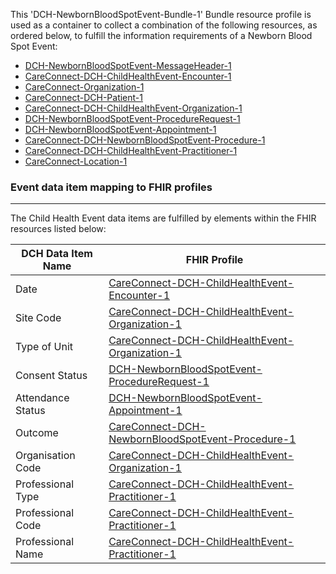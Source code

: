 This 'DCH-NewbornBloodSpotEvent-Bundle-1' Bundle resource profile is used as a container to collect a combination of the following resources, as ordered below, to fulfill the information requirements of a Newborn Blood Spot Event:

- [DCH-NewbornBloodSpotEvent-MessageHeader-1]
- [CareConnect-DCH-ChildHealthEvent-Encounter-1]
- [CareConnect-Organization-1]
- [CareConnect-DCH-Patient-1]
- [CareConnect-DCH-ChildHealthEvent-Organization-1]
- [DCH-NewbornBloodSpotEvent-ProcedureRequest-1] 
- [DCH-NewbornBloodSpotEvent-Appointment-1] 
- [CareConnect-DCH-NewbornBloodSpotEvent-Procedure-1]
- [CareConnect-DCH-ChildHealthEvent-Practitioner-1]
- [CareConnect-Location-1]


###  Event data item mapping to FHIR profiles ###
----------
The Child Health Event data items are fulfilled by elements within the FHIR resources listed below:


| DCH Data Item Name | FHIR Profile                           |
|--------------------|----------------------------------------|
| Date               | [CareConnect-DCH-ChildHealthEvent-Encounter-1]    |
| Site Code          | [CareConnect-DCH-ChildHealthEvent-Organization-1] |
| Type of Unit       | [CareConnect-DCH-ChildHealthEvent-Organization-1] |
| Consent Status     | [DCH-NewbornBloodSpotEvent-ProcedureRequest-1]         |
| Attendance Status  | [DCH-NewbornBloodSpotEvent-Appointment-1]              |
| Outcome            | [CareConnect-DCH-NewbornBloodSpotEvent-Procedure-1]          |
| Organisation Code  | [CareConnect-DCH-ChildHealthEvent-Organization-1] |
| Professional Type  | [CareConnect-DCH-ChildHealthEvent-Practitioner-1] |
| Professional Code  | [CareConnect-DCH-ChildHealthEvent-Practitioner-1] |
| Professional Name  | [CareConnect-DCH-ChildHealthEvent-Practitioner-1] |
                                                                                                   

[DCH-NewbornBloodSpotEvent-MessageHeader-1]:dch-newbornbloodspotevent-messageheader-1.html
[CareConnect-DCH-ChildHealthEvent-Encounter-1]:careconnect-dch-childhealthevent-encounter-1.html
[CareConnect-Organization-1]:careconnect-organization-1.html
[CareConnect-DCH-Patient-1]:careconnect-dch-patient-1.html
[CareConnect-DCH-ChildHealthEvent-Organization-1]:careconnect-dch-childhealthevent-organization-1.html
[DCH-NewbornBloodSpotEvent-ProcedureRequest-1]:dch-newbornbloodspotevent-procedurerequest-1.html 
[DCH-NewbornBloodSpotEvent-Appointment-1]:dch-newbornbloodspotevent-appointment-1.html 
[CareConnect-DCH-NewbornBloodSpotEvent-Procedure-1]:careconnect-dch-newbornbloodspotevent-procedure-1.html
[CareConnect-DCH-ChildHealthEvent-Practitioner-1]:careconnect-dch-childhealthevent-practitioner-1.html
[CareConnect-Location-1]:careconnect-location-1.html

